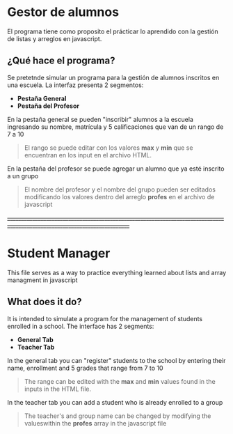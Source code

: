 # Gestor de alumnos
El programa tiene como proposito el prácticar lo aprendido con la gestión de listas y arreglos en javascript. 
## ¿Qué hace el programa?
Se pretetnde simular un programa para la gestión de alumnos inscritos en una escuela. La interfaz presenta 2 segmentos:
- **Pestaña General** 
- **Pestaña del Profesor**
  
En la pestaña general se pueden "inscribir" alumnos a la escuela ingresando su nombre, matrícula y 5 calificaciones que van de un rango de 7 a 10
> El rango se puede editar con los valores **max** y **min** que se encuentran en los input en el archivo HTML.

En la pestaña del profesor se puede agregar un alumno que ya esté inscrito a un grupo
> El nombre del profesor y el nombre del grupo pueden ser editados modificando los valores dentro del arreglo **profes** en el archivo de javascript

~~__________________________________________________________________________________________________________________________~~
# Student Manager
This file serves as a way to practice everything learned about lists and array managment in javascript
## What does it do?
It is intended to simulate a program for the management of students enrolled in a school. The interface has 2 segments:
- **General Tab**
- **Teacher Tab**
  
In the general tab you can "register" students to the school by entering their name, enrollment and 5 grades that range from 7 to 10
> The range can be edited with the **max** and **min** values ​​found in the inputs in the HTML file.

In the teacher tab you can add a student who is already enrolled to a group
> The teacher's and group name can be changed by modifying the values ​​within the **profes** array in the javascript file
